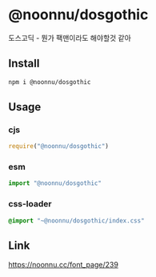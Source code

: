 # @noonnu/dosgothic
도스고딕 - 뭔가 팩맨이라도 해야할것 같아

## Install
```sh
npm i @noonnu/dosgothic
```
## Usage
### cjs
```js
require("@noonnu/dosgothic")
```
### esm
```js
import "@noonnu/dosgothic"
```
### css-loader
```css
@import "~@noonnu/dosgothic/index.css"
```

## Link
https://noonnu.cc/font_page/239